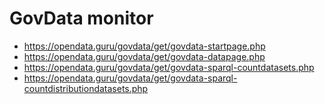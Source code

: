 # GovData monitor

- https://opendata.guru/govdata/get/govdata-startpage.php
- https://opendata.guru/govdata/get/govdata-datapage.php
- https://opendata.guru/govdata/get/govdata-sparql-countdatasets.php
- https://opendata.guru/govdata/get/govdata-sparql-countdistributiondatasets.php
